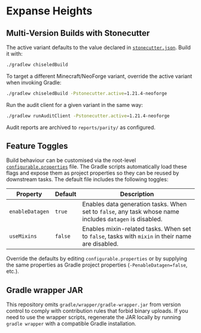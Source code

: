 # Expanse Heights

## Multi-Version Builds with Stonecutter

The active variant defaults to the value declared in [`stonecutter.json`](stonecutter.json). Build it with:

```bash
./gradlew chiseledBuild
```

To target a different Minecraft/NeoForge variant, override the active variant when invoking Gradle:

```bash
./gradlew chiseledBuild -Pstonecutter.active=1.21.4-neoforge
```

Run the audit client for a given variant in the same way:

```bash
./gradlew runAuditClient -Pstonecutter.active=1.21.4-neoforge
```

Audit reports are archived to `reports/parity/` as configured.

## Feature Toggles

Build behaviour can be customised via the root-level [`configurable.properties`](configurable.properties) file. The Gradle
scripts automatically load these flags and expose them as project properties so they can be reused by downstream tasks. The
default file includes the following toggles:

| Property | Default | Description |
| --- | --- | --- |
| `enableDatagen` | `true` | Enables data generation tasks. When set to `false`, any task whose name includes `datagen` is disabled. |
| `useMixins` | `false` | Enables mixin-related tasks. When set to `false`, tasks with `mixin` in their name are disabled. |

Override the defaults by editing `configurable.properties` or by supplying the same properties as Gradle project properties
(`-PenableDatagen=false`, etc.).

## Gradle wrapper JAR

This repository omits `gradle/wrapper/gradle-wrapper.jar` from version control to comply with contribution rules that forbid binary uploads.
If you need to use the wrapper scripts, regenerate the JAR locally by running `gradle wrapper` with a compatible Gradle installation.

